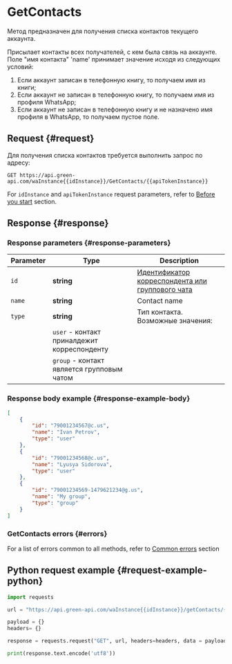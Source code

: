 # GetContacts

Метод предназначен для получения списка контактов текущего аккаунта.

Присылает контакты всех получателей, с кем была связь на аккаунте.
Поле "имя контакта" 'name' принимает значение исходя из следующих условий:
1) Если аккаунт записан в телефонную книгу, то получаем имя из книги;
2) Если аккаунт не записан в телефонную книгу, то получаем имя из профиля WhatsApp;
3) Если аккаунт не записан в телефонную книгу и не назначено имя профиля в WhatsApp, то получаем пустое поле.

## Request {#request}

Для получения списка контактов требуется выполнить запрос по адресу:
```
GET https://api.green-api.com/waInstance{{idInstance}}/GetContacts/{{apiTokenInstance}}
```

For `idInstance` and `apiTokenInstance` request parameters, refer to [Before you start](../../before-start.md#parameters) section.

## Response {#response}

### Response parameters {#response-parameters}

Parameter | Type |  Description
----- | ----- | ----- 
`id` | **string** | [Идентификатор корреспондента или группового чата](../chat-id.md)
`name` | **string** | Contact name
`type` | **string** | Тип контакта. Возможные значения:
||`user` - контакт приналдежит корреспонденту
||`group` - контакт является групповым чатом


### Response body example {#response-example-body}

```json
[
    {
        "id": "79001234567@c.us",
        "name": "Ivan Petrov",
        "type": "user"
    },
    {
        "id": "79001234568@c.us",
        "name": "Lyusya Sidorova",
        "type": "user"
    },
    {
        "id": "79001234569-1479621234@g.us",
        "name": "My group",
        "type": "group"
    }
]
```

### GetContacts errors {#errors}

For a list of errors common to all methods, refer to [Common errors](../common-errors.md) section

## Python request example  {#request-example-python}

```python
import requests

url = "https://api.green-api.com/waInstance{{idInstance}}/getContacts/{{apiTokenInstance}}"

payload = {}
headers= {}

response = requests.request("GET", url, headers=headers, data = payload)

print(response.text.encode('utf8'))
```
